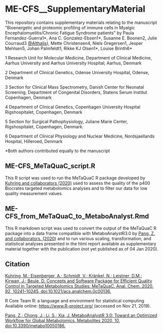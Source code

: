 # ME-CFS__SupplementaryMaterial

This repository contains supplementary materials relating to the manuscript 
"Bioenergetic and proteomic profiling of immune cells in Myalgic Encephalomyelitis/Chronic Fatigue Syndrome patients"
by Paula Fernandez-Guerra1*, Ana C. Gonzalez-Ebsen1*, Susanne E. Boonen2, Julie Courraud3 [@Althalis](https://github.com/Althalis)), Mette Christensen4, Niels Gregersen1, Jesper Mehlsen5, Johan Palmfeldt1, Rikke KJ Olsen1*, Louise Brinth6*

1 Research Unit for Molecular Medicine, Department of Clinical Medicine, Aarhus University and Aarhus University Hospital; Aarhus, Denmark

2 Department of Clinical Genetics, Odense University Hospital, Odense, Denmark 

3 Section for Clinical Mass Spectrometry, Danish Center for Neonatal Screening, Department of Congenital Disorders, Statens Serum Institut Copenhagen, Denmark

4 Department of Clinical Genetics, Copenhagen University Hospital Rigshospitalet, Copenhagen, Denmark

5 Section for Surgical Pathophysiology, Juliane Marie Center, Rigshospitalet, Copenhagen, Denmark.

6 Department of Clinical Physiology and Nuclear Medicine, Nordsjaellands Hospital, Hilleroed, Denmark

*Both authors contributed equally to the manuscript


## ME-CFS_MeTaQuaC_script.R

This R script was used to run the MeTaQuaC R package developed by [Kuhring and collaborators (2020)](https://pubs.acs.org/doi/abs/10.1021/acs.analchem.0c00136) 
used to assess the quality of the p400 Biocrates targeted metabolomics analyses and to filter our data for low quality measurement values.

## ME-CFS_from_MeTaQuaC_to_MetaboAnalyst.Rmd

This R markdown script was used to convert the output of the MeTaQuaC R package into a data frame compatible with MetaboAnalystR3.0 by [Pang, Z. and collaborators. (2020)](https://pubmed.ncbi.nlm.nih.gov/32392884/)
and to run various scaling, transformation, and statistical analyses presented in the html report available as supplementary material together with the publication (not yet published as of 04 Jan 2020).


## Citation
[Kuhring, M.; Eisenberger, A.; Schmidt, V.; Kränkel, N.; Leistner, D.M.; Kirwan, J.; Beule, D. Concepts and Software Package for Efficient Quality Control in Targeted Metabolomics Studies: MeTaQuaC. Anal. Chem. 2020, 92, 10241–10245, doi:10.1021/acs.analchem.0c00136.](https://pubs.acs.org/doi/abs/10.1021/acs.analchem.0c00136)

R Core Team R: a language and environment for statistical computing Available online: https://www.R-project.org/ (accessed on Nov 21, 2019).

[Pang, Z.; Chong, J.; Li, S.; Xia, J. MetaboAnalystR 3.0: Toward an Optimized Workflow for Global Metabolomics. Metabolites 2020, 10, doi:10.3390/metabo10050186.](https://pubmed.ncbi.nlm.nih.gov/32392884/)

